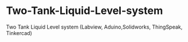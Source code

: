 # Two-Tank-Liquid-Level-system
Two Tank Liquid Level system (Labview, Aduino,Solidworks, ThingSpeak, Tinkercad)
